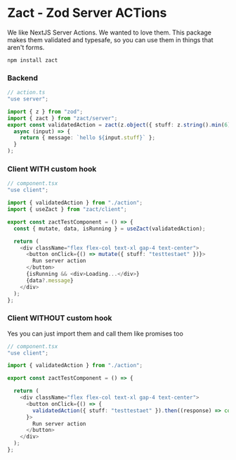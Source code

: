 # Zact - Zod Server ACTions

We like NextJS Server Actions. We wanted to love them. This package makes them validated and typesafe, so you can use them in things that aren't forms.

`npm install zact`

### Backend
```ts
// action.ts
"use server";

import { z } from "zod";
import { zact } from "zact/server";
export const validatedAction = zact(z.object({ stuff: z.string().min(6) }))(
  async (input) => {
    return { message: `hello ${input.stuff}` };
  }
);
```

### Client WITH custom hook
```ts
// component.tsx
"use client";

import { validatedAction } from "./action";
import { useZact } from "zact/client";

export const zactTestComponent = () => {
  const { mutate, data, isRunning } = useZact(validatedAction);

  return (
    <div className="flex flex-col text-xl gap-4 text-center">
      <button onClick={() => mutate({ stuff: "testtestaet" })}>
        Run server action
      </button>
      {isRunning && <div>Loading...</div>}
      {data?.message}
    </div>
  );
};
```

### Client WITHOUT custom hook
Yes you can just import them and call them like promises too

```ts
// component.tsx
"use client";

import { validatedAction } from "./action";

export const zactTestComponent = () => {

  return (
    <div className="flex flex-col text-xl gap-4 text-center">
      <button onClick={() => {
        validatedAction({ stuff: "testtestaet" }).then((response) => console.log("response!", response));
      }>
        Run server action
      </button>
    </div>
  );
};
```
